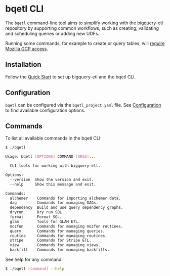 # bqetl CLI

The `bqetl` command-line tool aims to simplify working with the bigquery-etl repository by supporting common workflows, such as creating, validating and scheduling queries or adding new UDFs.

Running some commands, for example to create or query tables, will [require Mozilla GCP access](https://docs.telemetry.mozilla.org/cookbooks/bigquery/access.html#bigquery-access-request).

## Installation

Follow the [Quick Start](https://github.com/mozilla/bigquery-etl#quick-start) to set up bigquery-etl and the bqetl CLI.

## Configuration

`bqetl` can be configured via the `bqetl_project.yaml` file. See [Configuration](https://mozilla.github.io/bigquery-etl/reference/configuration/) to find available configuration options.

## Commands

To list all available commands in the bqetl CLI:

```bash
$ ./bqetl

Usage: bqetl [OPTIONS] COMMAND [ARGS]...

  CLI tools for working with bigquery-etl.

Options:
  --version  Show the version and exit.
  --help     Show this message and exit.

Commands:
  alchemer    Commands for importing alchemer data.
  dag         Commands for managing DAGs.
  dependency  Build and use query dependency graphs.
  dryrun      Dry run SQL.
  format      Format SQL.
  glam        Tools for GLAM ETL.
  mozfun      Commands for managing mozfun routines.
  query       Commands for managing queries.
  routine     Commands for managing routines.
  stripe      Commands for Stripe ETL.
  view        Commands for managing views.
  backfill    Commands for managing backfills.
```


See help for any command:

```bash
$ ./bqetl [command] --help
```

<!--- Documentation for comments is generated via ./bqetl docs generate -->
